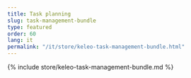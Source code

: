 ```yaml
---
title: Task planning
slug: task-management-bundle
type: featured
order: 60
lang: it
permalink: "/it/store/keleo-task-management-bundle.html"
---
```


{% include store/keleo-task-management-bundle.md %}
